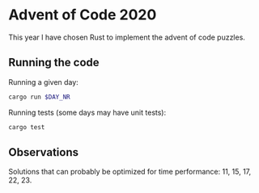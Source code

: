 # Advent of Code 2020

This year I have chosen Rust to implement the advent of code puzzles.

## Running the code

Running a given day:

```sh
cargo run $DAY_NR
```

Running tests (some days may have unit tests):
```sh
cargo test
```

## Observations

Solutions that can probably be optimized for time performance: 11, 15, 17, 22, 23.
